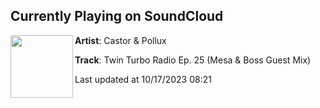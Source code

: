 ## Currently Playing on SoundCloud

[<img align="left" width="100" src="https://i1.sndcdn.com/artworks-pyPQFRryrg3F3x93-21XRoA-t500x500.jpg">](https://soundcloud.com/castorandpollux_music/twin-turbo-radio-ep-25)

**Artist**: Castor & Pollux 

**Track**: Twin Turbo Radio Ep. 25 (Mesa & Boss Guest Mix)

Last updated at 10/17/2023 08:21
